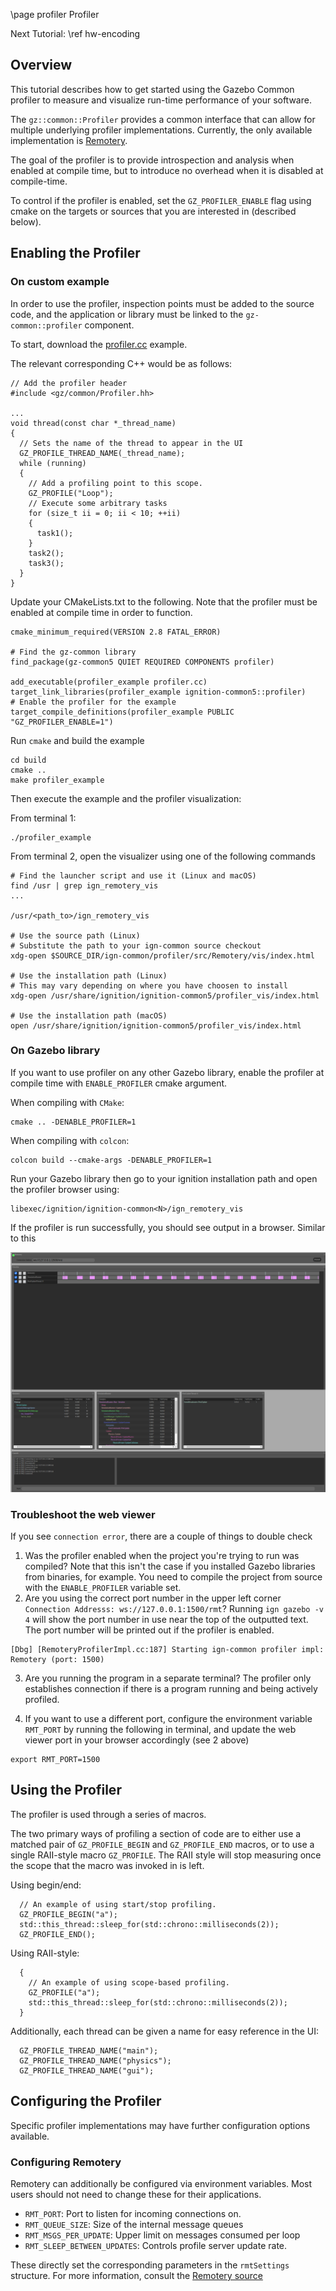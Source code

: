 \page profiler Profiler

Next Tutorial: \ref hw-encoding

## Overview

This tutorial describes how to get started using the Gazebo Common profiler
to measure and visualize run-time performance of your software.

The `gz::common::Profiler` provides a common interface that can allow for
multiple underlying profiler implementations. Currently, the only available
implementation is [Remotery](https://github.com/Celtoys/Remotery).

The goal of the profiler is to provide introspection and analysis when enabled
at compile time, but to introduce no overhead when it is disabled at compile-time.

To control if the profiler is enabled, set the `GZ_PROFILER_ENABLE` flag using
cmake on the targets or sources that you are interested in (described below).

## Enabling the Profiler

### On custom example

In order to use the profiler, inspection points must be added to the source code,
and the application or library must be linked to the `gz-common::profiler`
component.

To start, download the [profiler.cc](https://github.com/gazebosim/gz-common/raw/main/examples/profiler.cc) example.

The relevant corresponding C++ would be as follows:

```{.cpp}
// Add the profiler header
#include <gz/common/Profiler.hh>

...
void thread(const char *_thread_name)
{
  // Sets the name of the thread to appear in the UI
  GZ_PROFILE_THREAD_NAME(_thread_name);
  while (running)
  {
    // Add a profiling point to this scope.
    GZ_PROFILE("Loop");
    // Execute some arbitrary tasks
    for (size_t ii = 0; ii < 10; ++ii)
    {
      task1();
    }
    task2();
    task3();
  }
}
```

Update your CMakeLists.txt to the following. Note that the profiler must be
enabled at compile time in order to function.

```{.cpp}
cmake_minimum_required(VERSION 2.8 FATAL_ERROR)

# Find the gz-common library
find_package(gz-common5 QUIET REQUIRED COMPONENTS profiler)

add_executable(profiler_example profiler.cc)
target_link_libraries(profiler_example ignition-common5::profiler)
# Enable the profiler for the example
target_compile_definitions(profiler_example PUBLIC "GZ_PROFILER_ENABLE=1")
```

Run `cmake` and build the example

```{.sh}
cd build
cmake ..
make profiler_example
```

Then execute the example and the profiler visualization:

From terminal 1:

```{.sh}
./profiler_example
```

From terminal 2, open the visualizer using one of the following commands

```{.sh}
# Find the launcher script and use it (Linux and macOS)
find /usr | grep ign_remotery_vis
...

/usr/<path_to>/ign_remotery_vis

# Use the source path (Linux)
# Substitute the path to your ign-common source checkout
xdg-open $SOURCE_DIR/ign-common/profiler/src/Remotery/vis/index.html

# Use the installation path (Linux)
# This may vary depending on where you have choosen to install
xdg-open /usr/share/ignition/ignition-common5/profiler_vis/index.html

# Use the installation path (macOS)
open /usr/share/ignition/ignition-common5/profiler_vis/index.html
```

### On Gazebo library

If you want to use profiler on any other Gazebo library, enable the profiler at compile time with ``ENABLE_PROFILER`` cmake argument.

When compiling with ``CMake``:
```{.sh}
cmake .. -DENABLE_PROFILER=1
```
When compiling with ``colcon``:
```{.sh}
colcon build --cmake-args -DENABLE_PROFILER=1
```

Run your Gazebo library then go to your ignition installation path and open the profiler browser using:
```
libexec/ignition/ignition-common<N>/ign_remotery_vis
```

If the profiler is run successfully, you should see output in a browser. Similar to this

<img src="https://raw.githubusercontent.com/gazebosim/gz-common/main/tutorials/imgs/profiler_tutorial_example.png">

### Troubleshoot the web viewer

If you see ``connection error``, there are a couple of things to double check
1. Was the profiler enabled when the project you're trying to run was compiled? Note that this isn't the case if you installed Gazebo libraries from binaries, for example. You need to compile the project from source with the `ENABLE_PROFILER` variable set.
2. Are you using the correct port number in the upper left corner ``Connection Addresss: ws://127.0.0.1:1500/rmt``? Running ``ign gazebo -v 4`` will show the port number in use near the top of the outputted text. The port number will be printed out if the profiler is enabled.
  ```{.sh}
  [Dbg] [RemoteryProfilerImpl.cc:187] Starting ign-common profiler impl: Remotery (port: 1500)
  ```
3. Are you running the program in a separate terminal? The profiler only establishes connection if there is a program running and being actively profiled.

4. If you want to use a different port, configure the environment variable `RMT_PORT` by running the following in terminal, and update the web viewer port in your browser accordingly (see 2 above)
  ```{.sh}
  export RMT_PORT=1500
  ```


## Using the Profiler

The profiler is used through a series of macros.

The two primary ways of profiling a section of code are to either use
a matched pair of `GZ_PROFILE_BEGIN` and `GZ_PROFILE_END` macros, or to use
a single RAII-style macro `GZ_PROFILE`. The RAII style will stop measuring
once the scope that the macro was invoked in is left.

Using begin/end:

```{.cpp}
  // An example of using start/stop profiling.
  GZ_PROFILE_BEGIN("a");
  std::this_thread::sleep_for(std::chrono::milliseconds(2));
  GZ_PROFILE_END();
```

Using RAII-style:

```{.cpp}
  {
    // An example of using scope-based profiling.
    GZ_PROFILE("a");
    std::this_thread::sleep_for(std::chrono::milliseconds(2));
  }
```

Additionally, each thread can be given a name for easy reference in the UI:

```{.cpp}
  GZ_PROFILE_THREAD_NAME("main");
  GZ_PROFILE_THREAD_NAME("physics");
  GZ_PROFILE_THREAD_NAME("gui");
```

## Configuring the Profiler

Specific profiler implementations may have further configuration options available.

### Configuring Remotery

Remotery can additionally be configured via environment variables. Most users
should not need to change these for their applications.

 * `RMT_PORT`: Port to listen for incoming connections on.
 * `RMT_QUEUE_SIZE`: Size of the internal message queues
 * `RMT_MSGS_PER_UPDATE`: Upper limit on messages consumed per loop
 * `RMT_SLEEP_BETWEEN_UPDATES`: Controls profile server update rate.

These directly set the corresponding parameters in the `rmtSettings` structure.
For more information, consult the [Remotery source](https://github.com/Celtoys/Remotery/blob/8c3923a04493cd1cb3d21cfdb8ad6fb21b394b96/lib/Remotery.h#L354)
